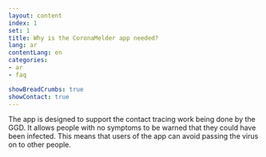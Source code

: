 ```yaml
---
layout: content
index: 1
set: 1
title: Why is the CoronaMelder app needed?
lang: ar
contentLang: en
categories:
- ar
- faq

showBreadCrumbs: true
showContact: true
---
```


The app is designed to support the contact tracing work being done by the GGD. It allows people with no symptoms to be warned that they could have been infected. This means that users of the app can avoid passing the virus on to other people.
